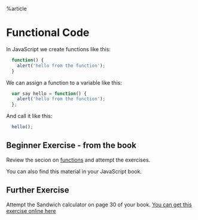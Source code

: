 %article



# Functional Code

In JavaScript we create functions like this:

```js
  function() {
    alert('hello from the function');
  }
```





We can assign a function to a variable like this:


```js
  var say hello = function() {
    alert('hello from the function');
  };
```





And call it like this:

```js
  hello();
```






## Beginner Exercise - from the book
Review the secion on [functions](/javascript-book/#functions---doing-things-more-than-once) and attempt the exercises.

You can also find this material in your JavaScript book.




## Further Exercise

Attempt the Sandwich calculator on page 30 of your book. [You can get this exercise online here](/javascript-book/#basics-exercises)
